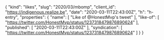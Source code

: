{
  "kind": "likes",
  "slug": "2020/03/mbomp",
  "client_id": "https://indigenous.realize.be",
  "date": "2020-03-11T22:43:00Z",
  "h": "h-entry",
  "properties": {
    "name": [
      "Like of @HonestMvp's tweet"
    ],
    "like-of": [
      "https://twitter.com/HonestMvp/status/1237318479876890624"
    ],
    "published": [
      "2020-03-11T22:43:00Z"
    ],
    "syndication": [
      "https://twitter.com/HonestMvp/status/1237318479876890624"
    ]
  }
}
